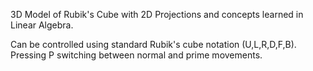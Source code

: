 3D Model of Rubik's Cube with 2D Projections and concepts learned in Linear Algebra.

Can be controlled using standard Rubik's cube notation (U,L,R,D,F,B). Pressing P switching between normal and prime movements.


